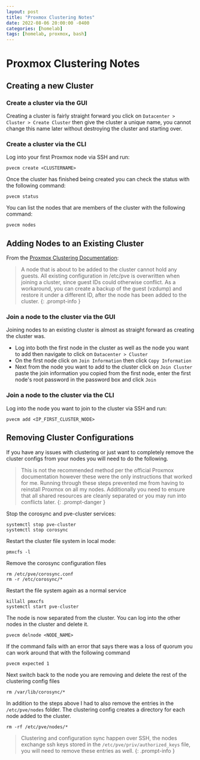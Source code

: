 ```yaml
---
layout: post
title: "Proxmox Clustering Notes"
date: 2022-08-06 20:00:00 -0400
categories: [homelab]
tags: [homelab, proxmox, bash]
---
```


# Proxmox Clustering Notes

## Creating a new Cluster

### Create a cluster via the GUI

Creating a cluster is fairly straight forward you click on `Datacenter > Cluster > Create Cluster` then give the cluster a unique name, you cannot change this name later without destroying the cluster and starting over. 

### Create a cluster via the CLI
Log into your first Proxmox node via SSH and run: 
```shell
pvecm create <CLUSTERNAME>
```
Once the cluster has finished being created you can check the status with the following command: 
```state
pvecm status
```
You can list the nodes that are members of the cluster with the following command: 
```shell
pvecm nodes
```


## Adding Nodes to an Existing Cluster

From the [Proxmox Clustering Documentation](https://pve.proxmox.com/pve-docs/chapter-pvecm.html#pvecm_separate_node_without_reinstall): 

> A node that is about to be added to the cluster cannot hold any guests. All existing configuration in /etc/pve is overwritten when joining a cluster, since guest IDs could otherwise conflict. As a workaround, you can create a backup of the guest (vzdump) and restore it under a different ID, after the node has been added to the cluster.
{: .prompt-info }

### Join a node to the cluster via the GUI
Joining nodes to an existing cluster is almost as straight forward as creating the cluster was. 
* Log into both the first node in the cluster as well as the node you want to add then navigate to click on `Datacenter > Cluster` 
* On the first node click on `Join Information` then click `Copy Information`
* Next from the node you want to add to the cluster click on `Join Cluster` paste the join information you copied from the first node, enter the first node's root password in the password box and click `Join`

### Join a node to the cluster via the CLI

Log into the node you want to join to the cluster via SSH and run: 
```shell
pvecm add <IP_FIRST_CLUSTER_NODE>
```

## Removing Cluster Configurations
If you have any issues with clustering or just want to completely remove the cluster configs from your nodes you will need to do the following. 

> This is not the recommended method per the official Proxmox documentation however these were the only instructions that worked for me. Running through these steps prevented me from having to reinstall Proxmox on all my nodes. Additionally you need to ensure that all shared resources are cleanly separated or you may run into conflicts later.
{: .prompt-danger }

Stop the corosync and pve-cluster services:
```shell
systemctl stop pve-cluster
systemctl stop corosync
```

Restart the cluster file system in local mode:
```shell
pmxcfs -l
```

Remove the corosync configuration files
```shell
rm /etc/pve/corosync.conf
rm -r /etc/corosync/*
```

Restart the file system again as a normal service
```shell
killall pmxcfs
systemctl start pve-cluster
```

The node is now separated from the cluster. You can log into the other nodes in the cluster and delete it.
```shell
pvecm delnode <NODE_NAME>
```

If the command fails with an error that says there was a loss of quorum you can work around that with the following command
```shell
pvecm expected 1
```

Next switch back to the node you are removing and delete the rest of the clustering config files
```shell
rm /var/lib/corosync/*
```

In addition to the steps above I had to also remove the entries in the `/etc/pve/nodes` folder. The clustering config creates a directory for each node added to the cluster. 
```shell
rm -rf /etc/pve/nodes/*
```

> Clustering and configuration sync happen over SSH, the nodes exchange ssh keys stored in the `/etc/pve/priv/authorized_keys` file, you will need to remove these entries as well. 
{: .prompt-info }